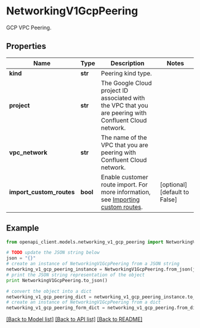 # NetworkingV1GcpPeering

GCP VPC Peering.

## Properties
Name | Type | Description | Notes
------------ | ------------- | ------------- | -------------
**kind** | **str** | Peering kind type. | 
**project** | **str** | The Google Cloud project ID associated with the VPC that you are peering with Confluent Cloud network.  | 
**vpc_network** | **str** | The name of the VPC that you are peering with Confluent Cloud network. | 
**import_custom_routes** | **bool** | Enable customer route import. For more information, see [Importing custom routes](https://cloud.google.com/vpc/docs/vpc-peering#importing-exporting-routes).  | [optional] [default to False]

## Example

```python
from openapi_client.models.networking_v1_gcp_peering import NetworkingV1GcpPeering

# TODO update the JSON string below
json = "{}"
# create an instance of NetworkingV1GcpPeering from a JSON string
networking_v1_gcp_peering_instance = NetworkingV1GcpPeering.from_json(json)
# print the JSON string representation of the object
print NetworkingV1GcpPeering.to_json()

# convert the object into a dict
networking_v1_gcp_peering_dict = networking_v1_gcp_peering_instance.to_dict()
# create an instance of NetworkingV1GcpPeering from a dict
networking_v1_gcp_peering_form_dict = networking_v1_gcp_peering.from_dict(networking_v1_gcp_peering_dict)
```
[[Back to Model list]](../ccloud/README.md#documentation-for-models) [[Back to API list]](../ccloud/README.md#documentation-for-api-endpoints) [[Back to README]](../ccloud/README.md)


